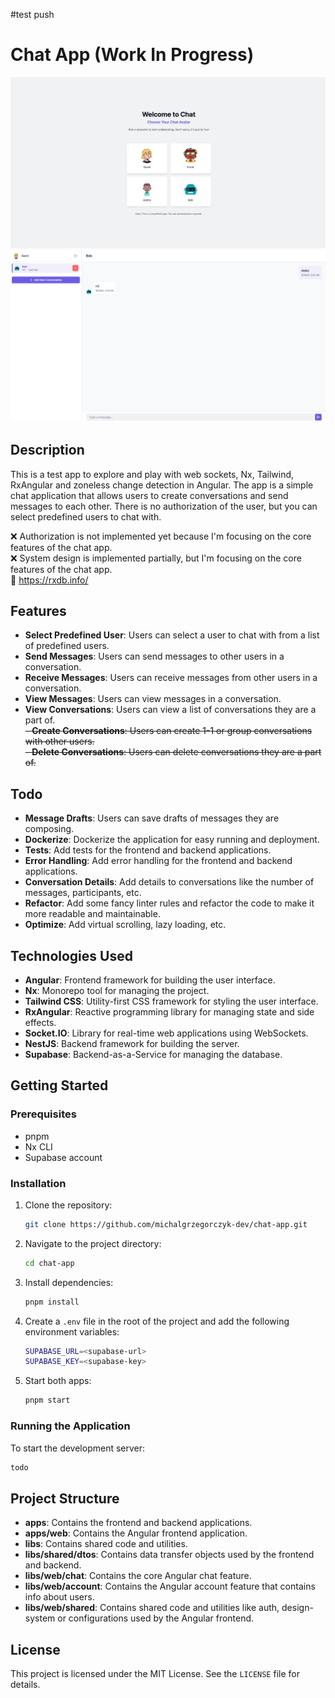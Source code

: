 #test push

# Chat App (Work In Progress)

![Chat App - Login Page](./apps/web/public/image1.png)
![Chat App - Core](./apps/web/public/image2.png)


## Description

This is a test app to explore and play with web sockets, Nx, Tailwind, RxAngular and zoneless change detection in 
Angular. The app is a simple chat application that allows users to create conversations and send messages to each other.
There is no authorization of the user, but you can select predefined users to chat with.

❌ Authorization is not implemented yet because I'm focusing on the core features of the chat app. <br>
❌ System design is implemented partially, but I'm focusing on the core features of the chat app. <br>
🎯 https://rxdb.info/

## Features
- **Select Predefined User**: Users can select a user to chat with from a list of predefined users.
- **Send Messages**: Users can send messages to other users in a conversation.
- **Receive Messages**: Users can receive messages from other users in a conversation.
- **View Messages**: Users can view messages in a conversation.
- **View Conversations**: Users can view a list of conversations they are a part of.<br>
~~- **Create Conversations**: Users can create 1-1 or group conversations with other users.~~ <br>
~~- **Delete Conversations**: Users can delete conversations they are a part of.~~

## Todo
- **Message Drafts**: Users can save drafts of messages they are composing.
- **Dockerize**: Dockerize the application for easy running and deployment.
- **Tests**: Add tests for the frontend and backend applications.
- **Error Handling**: Add error handling for the frontend and backend applications.
- **Conversation Details**: Add details to conversations like the number of messages, participants, etc.
- **Refactor**: Add some fancy linter rules and refactor the code to make it more readable and maintainable.
- **Optimize**: Add virtual scrolling, lazy loading, etc.
## Technologies Used
- **Angular**: Frontend framework for building the user interface.
- **Nx**: Monorepo tool for managing the project.
- **Tailwind CSS**: Utility-first CSS framework for styling the user interface.
- **RxAngular**: Reactive programming library for managing state and side effects.
- **Socket.IO**: Library for real-time web applications using WebSockets.
- **NestJS**: Backend framework for building the server.
- **Supabase**: Backend-as-a-Service for managing the database.

## Getting Started

### Prerequisites
- pnpm
- Nx CLI
- Supabase account

### Installation
1. Clone the repository:
    ```bash
    git clone https://github.com/michalgrzegorczyk-dev/chat-app.git
    ```
2. Navigate to the project directory:
    ```bash
    cd chat-app
    ```
3. Install dependencies:
    ```bash
    pnpm install
    ```
4. Create a `.env` file in the root of the project and add the following environment variables:
    ```bash
    SUPABASE_URL=<supabase-url>
    SUPABASE_KEY=<supabase-key>
    ```
5. Start both apps:
    ```bash
    pnpm start
    ```

### Running the Application
To start the development server:
```bash
todo
```

## Project Structure

- **apps**: Contains the frontend and backend applications.
- **apps/web**: Contains the Angular frontend application.
- **libs**: Contains shared code and utilities.
- **libs/shared/dtos**: Contains data transfer objects used by the frontend and backend.
- **libs/web/chat**: Contains the core Angular chat feature.
- **libs/web/account**: Contains the Angular account feature that contains info about users.
- **libs/web/shared**: Contains shared code and utilities like auth, design-system or configurations used by the Angular frontend.


## License

This project is licensed under the MIT License. See the `LICENSE` file for details.
